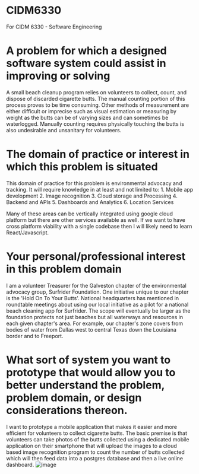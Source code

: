 # CIDM6330
For CIDM 6330 - Software Engineering

# A problem for which a designed software system could assist in improving or solving
A small beach cleanup program relies on volunteers to collect, count, and dispose of discarded cigarette butts. The manual counting portion of this process proves to be time consuming. Other methods of measurement are either difficult or imprecise such as visual estimation or measuring by weight as the butts can be of varying sizes and can sometimes be waterlogged. Manually counting requires physically touching the butts is also undesirable and unsanitary for volunteers.

# The domain of practice or interest in which this problem is situated
This domain of practice for this problem is environmental advocacy and tracking. It will require knowledge in at least and not limited to: 
	1. Mobile app development
	2. Image recognition
	3. Cloud storage and Processing
	4. Backend and APIs
	5. Dashboards and Analytics
	6. Location Services

Many of these areas can be vertically integrated using google cloud platform but there are other services available as well. If we want to have cross platform viability with a single codebase then I will likely need to learn React/Javascript.

# Your personal/professional interest in this problem domain
I am a volunteer Treasurer for the Galveston chapter of the environmental advocacy group, Surfrider Foundation. One initiative unique to our chapter is the 'Hold On To Your Butts'. National headquarters has mentioned in roundtable meetings about using our local initiative as a pilot for a national beach cleaning app for Surfrider. The scope will eventually be larger as the foundation protects not just beaches but all waterways and resources in each given chapter's area. For example, our chapter's zone covers from bodies of water from Dallas west to central Texas down the Louisiana border and to Freeport.

# What sort of system you want to prototype that would allow you to better understand the problem, problem domain, or design considerations thereon.
I want to prototype a mobile application that makes it easier and more efficient for volunteers to collect cigarette butts. The basic premise is that volunteers can take photos of the butts collected using a dedicated mobile application on their smartphone that will upload the images to a cloud based image recognition program to count the number of butts collected which will then feed data into a postgres database and then a live online dashboard.
![image](https://github.com/user-attachments/assets/289020d0-5fdd-45db-b353-fdcf7a79235d)
